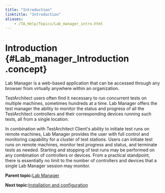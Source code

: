 ```yaml
--- 
title: "Introduction"
linktitle: "Introduction"
aliases: 
    - /TA_Help/Topics/Lab_manager_intro.html
---
```

# Introduction {#Lab_manager_Introduction .concept}

Lab Manager is a web-based application that can be accessed through any browser from virtually anywhere within an organization.

TestArchitect users often find it necessary to run concurrent tests on multiple machines, sometimes hundreds at a time. Lab Manager offers the test manager the ability to monitor the status and progress of all the TestArchitect controllers and their corresponding devices running such tests, all from a single location.

In combination with TestArchitect Client's ability to initiate test runs on remote machines, Lab Manager provides the user with full control and monitoring capability for a cluster of test stations. Users can initiate test runs on remote machines, monitor test progress and status, and terminate tests as needed. Starting and stopping of test runs may be performed on any combination of controllers or devices. From a practical standpoint, there is essentially no limit to the number of controllers and devices that a single Lab Manager session may monitor.

**Parent topic:**[Lab Manager](../../TA_Help/Topics/Lab_manager.html)

**Next topic:**[Installation and configuration](../../TA_Help/Topics/Lab_manager_install_configure.html)

